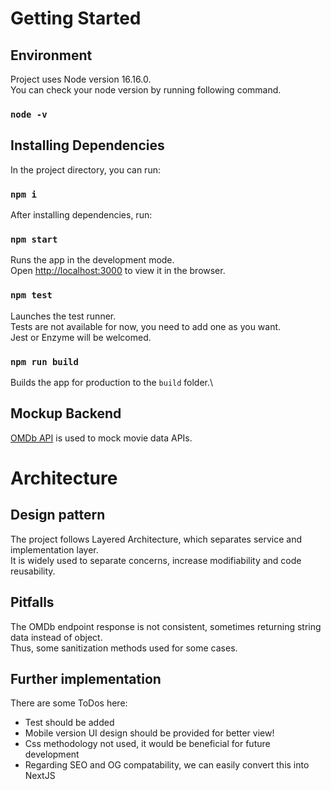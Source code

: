 # Getting Started

## Environment

Project uses Node version 16.16.0.\
You can check your node version by running following command.

### `node -v`

## Installing Dependencies

In the project directory, you can run:

### `npm i`

After installing dependencies, run:

### `npm start`

Runs the app in the development mode.\
Open [http://localhost:3000](http://localhost:3000) to view it in the browser.

### `npm test`

Launches the test runner.\
Tests are not available for now, you need to add one as you want.\
Jest or Enzyme will be welcomed.

### `npm run build`

Builds the app for production to the `build` folder.\

## Mockup Backend

[OMDb API](https://www.omdbapi.com/) is used to mock movie data APIs.

# Architecture

## Design pattern

The project follows Layered Architecture, which separates service and implementation layer.\
It is widely used to separate concerns, increase modifiability and code reusability.

## Pitfalls

The OMDb endpoint response is not consistent, sometimes returning string data instead of object.\
Thus, some sanitization methods used for some cases.

## Further implementation

There are some ToDos here:

- Test should be added
- Mobile version UI design should be provided for better view!
- Css methodology not used, it would be beneficial for future development
- Regarding SEO and OG compatability, we can easily convert this into NextJS
